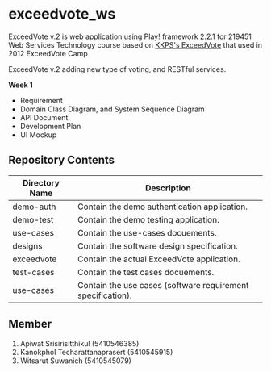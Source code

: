 exceedvote_ws
=============

ExceedVote v.2 is web application using Play! framework 2.2.1 for 219451 Web Services Technology course based on [KKPS's ExceedVote](https://github.com/KKPS/exceedvote) that used in 2012 ExceedVote Camp

ExceedVote v.2 adding new type of voting, and RESTful services.

**Week 1**

* Requirement
* Domain Class Diagram, and System Sequence Diagram
* API Document
* Development Plan
* UI Mockup

Repository Contents
-------------
| Directory Name | Description |
| -------------- | ----------- |
| demo-auth      | Contain the demo authentication application. |
| demo-test      | Contain the demo testing application. |
| use-cases      | Contain the use-cases docuements. |
| designs        | Contain the software design specification. |
| exceedvote     | Contain the actual ExceedVote application. |
| test-cases     | Contain the test cases docuements. |
| use-cases      | Contain the use cases (software requirement specification). |

Member
-------------
1. Apiwat Srisirisitthikul (5410546385)
2. Kanokphol Techarattanaprasert (5410545915)
3. Witsarut Suwanich (5410545079)